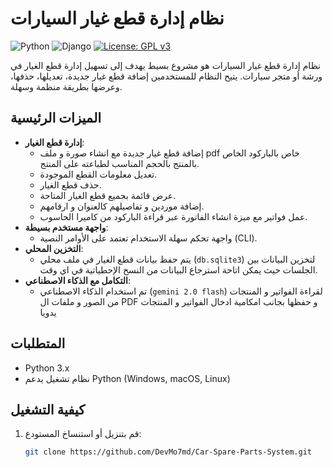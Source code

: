 # نظام إدارة قطع غيار السيارات

![Python](https://img.shields.io/badge/Python-3.x-blue?logo=python&logoColor=white)
![Django](https://img.shields.io/badge/Django-4.x-red?logo=django&logoColor=white)
[![License: GPL v3](https://img.shields.io/badge/License-GPLv3-blue.svg)](https://www.gnu.org/licenses/gpl-3.0)


نظام إدارة قطع غيار السيارات هو مشروع بسيط يهدف إلى تسهيل إدارة قطع الغيار في ورشة أو متجر سيارات. يتيح النظام للمستخدمين إضافة قطع غيار جديدة، تعديلها، حذفها، وعرضها بطريقة منظمة وسهلة.

## الميزات الرئيسية

- **إدارة قطع الغيار**:
  - إضافة قطع غيار جديدة مع انشاء صورة و ملف pdf خاص بالباركود الخاص بالمنتج بالحجم المناسب لطباعته على المنتج.
  - تعديل معلومات القطع الموجودة.
  - حذف قطع الغيار.
  - عرض قائمة بجميع قطع الغيار المتاحة.
  - إضافة موردين و تفاصيلهم كالعنوان و ارقامهم.
  - عمل فواتير مع ميزة انشاء الفاتورة عبر قراءة الباركود من كاميرا الحاسوب.
- **واجهة مستخدم بسيطة**:
  - واجهة تحكم سهلة الاستخدام تعتمد على الأوامر النصية (CLI).
- **التخزين المحلي**:
  - يتم حفظ بيانات قطع الغيار في ملف محلي (`db.sqlite3`) لتخزين البيانات بين الجلسات حيث يمكن اتاحة استرجاع البيانات من النسخ الإحطياتية في اي وقت.
- **التكامل مع الذكاء الاصطناعي**:
  - تم استخدام الذكاء الاصطناعي (`gemini 2.0 flash`) لقراءة الفواتير و المنتجات من الصور و ملفات ال PDF و حفظها بجانب امكامية ادخال الفواتير و المنتجات يدويا 
  
## المتطلبات

- Python 3.x
- نظام تشغيل يدعم Python (Windows, macOS, Linux)

## كيفية التشغيل

1. قم بتنزيل أو استنساخ المستودع:
   ```bash
   git clone https://github.com/DevMo7md/Car-Spare-Parts-System.git
